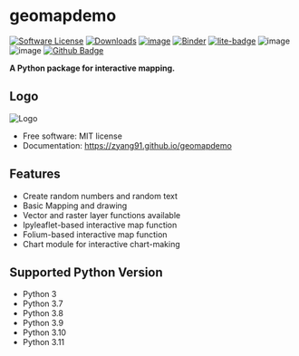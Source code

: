 # geomapdemo

[![Software License](https://img.shields.io/badge/license-MIT-green.svg)](LICENSE)
[![Downloads](https://static.pepy.tech/badge/geomapdemo)](https://pepy.tech/project/geomapdemo)
[![image](https://img.shields.io/pypi/v/geomapdemo.svg)](https://pypi.python.org/pypi/geomapdemo)
[![Binder](https://mybinder.org/badge_logo.svg)](https://mybinder.org/v2/gh/zyang91/geomapdemo/HEAD)
[![lite-badge](https://jupyterlite.rtfd.io/en/latest/_static/badge.svg)](https://zyang91.github.io/geomapdemo-jupyter-lite/)
![image](https://github.com/zyang91/geomapdemo/workflows/docs/badge.svg)
![image](https://github.com/zyang91/geomapdemo/workflows/build/badge.svg)
[![Github Badge](https://img.shields.io/badge/Github-Repo-yellow)](https://github.com/zyang91/geomapdemo)

**A Python package for interactive mapping.**


## Logo

![Logo](docs/logo/logo.jpg)

- Free software: MIT license
- Documentation: https://zyang91.github.io/geomapdemo
    

## Features

-   Create random numbers and random text
-   Basic Mapping and drawing
-   Vector and raster layer functions available
-   Ipyleaflet-based interactive map function
-   Folium-based interactive map function
-   Chart module for interactive chart-making


## Supported Python Version
- Python 3
- Python 3.7
- Python 3.8
- Python 3.9
- Python 3.10
- Python 3.11

